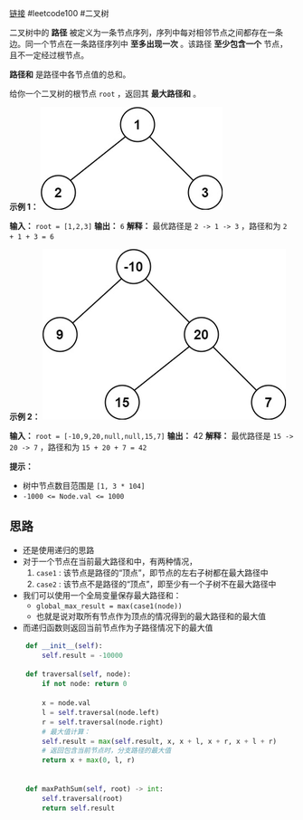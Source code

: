 [链接](https://leetcode.cn/problems/binary-tree-maximum-path-sum/description/?envType=study-plan-v2&envId=top-100-liked) #leetcode100 #二叉树 

二叉树中的 **路径** 被定义为一条节点序列，序列中每对相邻节点之间都存在一条边。同一个节点在一条路径序列中 **至多出现一次** 。该路径 **至少包含一个** 节点，且不一定经过根节点。

**路径和** 是路径中各节点值的总和。

给你一个二叉树的根节点 `root` ，返回其 **最大路径和** 。

**示例 1：**
![](assets/Pasted%20image%2020231003151731.png)

**输入：** `root = [1,2,3]`
**输出：** `6`
**解释：** 最优路径是 `2 -> 1 -> 3` ，路径和为 `2 + 1 + 3 = 6`

**示例 2：**
![](assets/Pasted%20image%2020231003151801.png)

**输入：** `root = [-10,9,20,null,null,15,7]`
**输出：** 42
**解释：** 最优路径是 `15 -> 20 -> 7` ，路径和为 `15 + 20 + 7 = 42`

**提示：**

- 树中节点数目范围是 `[1, 3 * 104]`
- `-1000 <= Node.val <= 1000`

## 思路

- 还是使用递归的思路
- 对于一个节点在当前最大路径和中，有两种情况，
  1. `case1` : 该节点是路径的“顶点”，即节点的左右子树都在最大路径中
  2. `case2` : 该节点不是路径的“顶点”，即至少有一个子树不在最大路径中
- 我们可以使用一个全局变量保存最大路径和：
  - `global_max_result = max(case1(node))`
  - 也就是说对取所有节点作为顶点的情况得到的最大路径和的最大值
- 而递归函数则返回当前节点作为子路径情况下的最大值

```python
    def __init__(self):
        self.result = -10000
    
    def traversal(self, node):
        if not node: return 0
        
        x = node.val
        l = self.traversal(node.left)
        r = self.traversal(node.right)
		# 最大值计算：
        self.result = max(self.result, x, x + l, x + r, x + l + r)
	    # 返回包含当前节点时，分支路径的最大值
        return x + max(0, l, r)


    def maxPathSum(self, root) -> int:
        self.traversal(root)
        return self.result
```